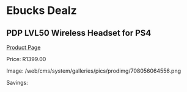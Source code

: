 
# Ebucks Dealz
## PDP LVL50 Wireless Headset for PS4
[Product Page](https://www.ebucks.com/web/shop/productSelected.do?prodId=1232205013&catId=365757697)

Price: R1399.00

Image: /web/cms/system/galleries/pics/prodimg/708056064556.png

Savings: 


	